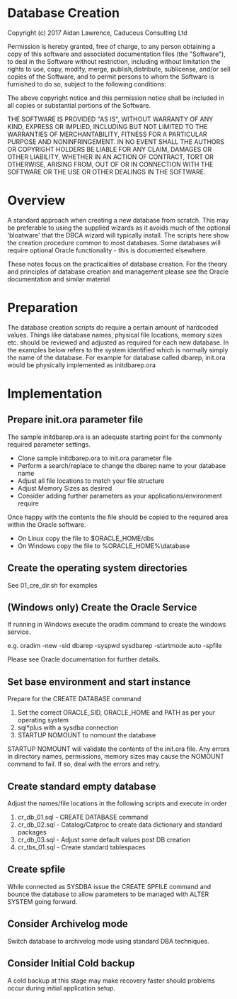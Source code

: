<H1>Database Creation</H1> 

Copyright (c) 2017 Aidan Lawrence, Caduceus Consulting Ltd

Permission is hereby granted, free of charge, to any person obtaining a copy of this software and associated documentation files (the "Software"), to deal in the Software without restriction, including without limitation the rights to use, copy, modify, merge, publish,distribute, sublicense, and/or sell copies of the Software, and to permit persons to whom the Software is furnished to do so, subject to the following conditions:

The above copyright notice and this permission notice shall be included in all copies or substantial portions of the Software.

THE SOFTWARE IS PROVIDED "AS IS", WITHOUT WARRANTY OF ANY KIND, EXPRESS OR IMPLIED, INCLUDING BUT NOT LIMITED TO THE WARRANTIES OF MERCHANTABILITY, FITNESS FOR A PARTICULAR PURPOSE AND NONINFRINGEMENT. IN NO EVENT SHALL THE AUTHORS OR COPYRIGHT HOLDERS BE LIABLE FOR ANY CLAIM, DAMAGES OR OTHER LIABILITY, WHETHER IN AN ACTION OF CONTRACT, TORT OR OTHERWISE, ARISING FROM, OUT OF OR IN CONNECTION WITH THE SOFTWARE OR THE USE OR OTHER DEALINGS IN THE SOFTWARE.

<H1>Overview</H1>

A standard approach when creating a new database from scratch. This may be preferable to using the supplied wizards as it avoids much of the optional 'bloatware' that the DBCA wizard will typically install. The scripts here show the creation procedure common to most databases. Some databases will require optional Oracle functionality - this is documented elsewhere. 

These notes focus on the practicalities of database creation. For the theory and principles of database creation and management please see the Oracle documentation and similar material 

<H1>Preparation</H1> 

The database creation scripts do require a certain amount of hardcoded values. Things like database names, physical file locations, memory sizes etc. should be reviewed and adjusted as required for each new database. In the examples below <sid> refers to the system identified which is normally simply the name of the database. For example for database called dbarep, init<sid>.ora would be physically implemented as initdbarep.ora 

<H1>Implementation</H1> 

<H2>Prepare init<sid>.ora parameter file</H2>

The sample initdbarep.ora is an adequate starting point for the commonly required parameter settings. 

<ul>
<li>Clone sample initdbarep.ora to init<sid>.ora parameter file</li> 
<li>Perform a search/replace to change the dbarep name to your database name</li> 
<li>Adjust all file locations to match your file structure</li> 
<li>Adjust Memory Sizes as desired</li> 
<li>Consider adding further parameters as your applications/environment require</li> 
</ul>

Once happy with the contents the file should be copied to the required area within the Oracle software.

<ul>
<li>On Linux copy the file to $ORACLE_HOME/dbs</li> 
<li>On Windows copy the file to %ORACLE_HOME%\database</li> 
</ul>

<H2>Create the operating system directories</H2>

<p> See 01_cre_dir.sh for examples </p>

<H2>(Windows only) Create the Oracle Service</H2>

If running in Windows execute the oradim command to create the windows service. 

e.g. oradim -new -sid dbarep -syspwd sysdbarep -startmode auto -spfile 

Please see Oracle documentation for further details. 

<H2>Set base environment and start instance</H2>

Prepare for the CREATE DATABASE command 

<ol>
<li>Set the correct ORACLE_SID, ORACLE_HOME and PATH as per your operating system</li> 
<li>sql*plus with a sysdba connection</li> 
<li>STARTUP NOMOUNT to nomount the database</li> 
</ol>

STARTUP NOMOUNT will validate the contents of the init.ora file. Any errors in directory names, permissions, memory sizes may cause the NOMOUNT command to fail. If so, deal with the errors and retry. 

<H2>Create standard empty database </H2>

Adjust the names/file locations in the following scripts and execute in order

<ol>
<li>cr_db_01.sql - CREATE DATABASE command</li> 
<li>cr_db_02.sql - Catalog/Catproc to create data dictionary and standard packages</li> 
<li>cr_db_03.sql - Adjust some default values post DB creation</li> 
<li>cr_tbs_01.sql - Create standard tablespaces</li> 
</ol>

<H2>Create spfile</H2>

While connected as SYSDBA issue the CREATE SPFILE command and bounce the database to allow parameters to be managed with ALTER SYSTEM going forward. 

<H2>Consider Archivelog mode</H2>

Switch database to archivelog mode using standard DBA techniques. 

<H2>Consider Initial Cold backup</H2>

A cold backup at this stage may make recovery faster should problems occur during initial application setup.  

